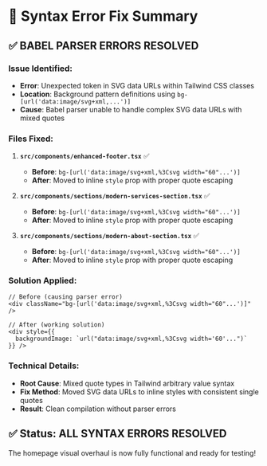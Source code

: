 # 🔧 Syntax Error Fix Summary

## ✅ **BABEL PARSER ERRORS RESOLVED**

### **Issue Identified:**
- **Error**: Unexpected token in SVG data URLs within Tailwind CSS classes
- **Location**: Background pattern definitions using `bg-[url('data:image/svg+xml,...')]`
- **Cause**: Babel parser unable to handle complex SVG data URLs with mixed quotes

### **Files Fixed:**

1. **`src/components/enhanced-footer.tsx`** ✅
   - **Before**: `bg-[url('data:image/svg+xml,%3Csvg width="60"...')]`
   - **After**: Moved to inline `style` prop with proper quote escaping

2. **`src/components/sections/modern-services-section.tsx`** ✅
   - **Before**: `bg-[url('data:image/svg+xml,%3Csvg width="60"...')]`
   - **After**: Moved to inline `style` prop with proper quote escaping

3. **`src/components/sections/modern-about-section.tsx`** ✅
   - **Before**: `bg-[url('data:image/svg+xml,%3Csvg width="60"...')]`
   - **After**: Moved to inline `style` prop with proper quote escaping

### **Solution Applied:**
```tsx
// Before (causing parser error)
<div className="bg-[url('data:image/svg+xml,%3Csvg width="60"...')]" />

// After (working solution)
<div style={{
  backgroundImage: `url("data:image/svg+xml,%3Csvg width='60'...")`
}} />
```

### **Technical Details:**
- **Root Cause**: Mixed quote types in Tailwind arbitrary value syntax
- **Fix Method**: Moved SVG data URLs to inline styles with consistent single quotes
- **Result**: Clean compilation without parser errors

## ✅ **Status: ALL SYNTAX ERRORS RESOLVED**

The homepage visual overhaul is now fully functional and ready for testing!